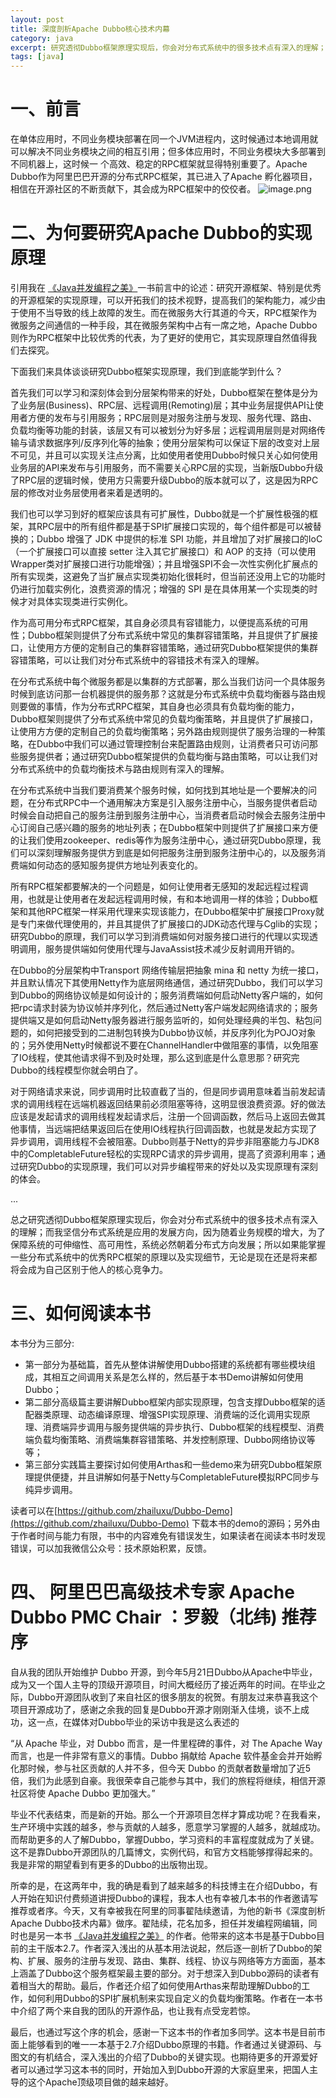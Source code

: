 ```yaml
---
layout: post
title: 深度剖析Apache Dubbo核心技术内幕
category: java
excerpt: 研究透彻Dubbo框架原理实现后，你会对分布式系统中的很多技术点有深入的理解；而我坚信分布式系统是应用的发展方向，因为随着业务规模的增大，为了保障系统的可伸缩性、高可用性，系统必然朝着分布式方向发展；所以如果能掌握一些分布式系统中的优秀RPC框架的原理以及实现细节，无论是现在还是将来都将会成为自己区别于他人的核心竞争力。
tags: [java]
---
```


# 一、前言


在单体应用时，不同业务模块部署在同一个JVM进程内，这时候通过本地调用就可以解决不同业务模块之间的相互引用；但多体应用时，不同业务模块大多部署到不同机器上，这时候一 个高效、稳定的RPC框架就显得特别重要了。Apache Dubbo作为阿里巴巴开源的分布式RPC框架，其已进入了Apache 孵化器项目，相信在开源社区的不断贡献下，其会成为RPC框架中的佼佼者。
![image.png](https://upload-images.jianshu.io/upload_images/5879294-556c3ae625e1eb64.png?imageMogr2/auto-orient/strip%7CimageView2/2/w/1240)

# 二、为何要研究Apache Dubbo的实现原理
引用我在 [《Java并发编程之美》](https://item.jd.com/12450812.html)一书前言中的论述：研究开源框架、特别是优秀的开源框架的实现原理，可以开拓我们的技术视野，提高我们的架构能力，减少由于使用不当导致的线上故障的发生。而在微服务大行其道的今天，RPC框架作为微服务之间通信的一种手段，其在微服务架构中占有一席之地，Apache Dubbo则作为RPC框架中比较优秀的代表，为了更好的使用它，其实现原理自然值得我们去探究。

下面我们来具体谈谈研究Dubbo框架实现原理，我们到底能学到什么？

首先我们可以学习和深刻体会到分层架构带来的好处，Dubbo框架在整体是分为了业务层(Business)、RPC层、远程调用(Remoting)层；其中业务层提供API让使用者方便的发布与引用服务；RPC层则是对服务注册与发现、服务代理、路由、负载均衡等功能的封装，该层又有可以被划分为好多层；远程调用层则是对网络传输与请求数据序列/反序列化等的抽象；使用分层架构可以保证下层的改变对上层不可见，并且可以实现关注点分离，比如使用者使用Dubbo时候只关心如何使用业务层的API来发布与引用服务，而不需要关心RPC层的实现，当新版Dubbo升级了RPC层的逻辑时候，使用方只需要升级Dubbo的版本就可以了，这是因为RPC层的修改对业务层使用者来着是透明的。

我们也可以学习到好的框架应该具有可扩展性，Dubbo就是一个扩展性极强的框架，其RPC层中的所有组件都是基于SPI扩展接口实现的，每个组件都是可以被替换的；Dubbo 增强了 JDK 中提供的标准 SPI 功能，并且增加了对扩展接口的IoC （一个扩展接口可以直接 setter 注入其它扩展接口）和 AOP 的支持（可以使用Wrapper类对扩展接口进行功能增强）；并且增强SPI不会一次性实例化扩展点的所有实现类，这避免了当扩展点实现类初始化很耗时，但当前还没用上它的功能时仍进行加载实例化，浪费资源的情况；增强的 SPI 是在具体用某一个实现类的时候才对具体实现类进行实例化。

作为高可用分布式RPC框架，其自身必须具有容错能力，以便提高系统的可用性；Dubbo框架则提供了分布式系统中常见的集群容错策略，并且提供了扩展接口，让使用方方便的定制自己的集群容错策略，通过研究Dubbo框架提供的集群容错策略，可以让我们对分布式系统中的容错技术有深入的理解。

在分布式系统中每个微服务都是以集群的方式部署，那么当我们访问一个具体服务时候到底访问那一台机器提供的服务那？这就是分布式系统中负载均衡器与路由规则要做的事情，作为分布式RPC框架，其自身也必须具有负载均衡的能力，Dubbo框架则提供了分布式系统中常见的负载均衡策略，并且提供了扩展接口，让使用方方便的定制自己的负载均衡策略；另外路由规则提供了服务治理的一种策略，在Dubbo中我们可以通过管理控制台来配置路由规则，让消费者只可访问那些服务提供者；通过研究Dubbo框架提供的负载均衡与路由策略，可以让我们对分布式系统中的负载均衡技术与路由规则有深入的理解。

在分布式系统中当我们要消费某个服务时候，如何找到其地址是一个要解决的问题，在分布式RPC中一个通用解决方案是引入服务注册中心，当服务提供者启动时候会自动把自己的服务注册到服务注册中心，当消费者启动时候会去服务注册中心订阅自己感兴趣的服务的地址列表；在Dubbo框架中则提供了扩展接口来方便的让我们使用zookeeper、redis等作为服务注册中心，通过研究Dubbo原理，我们可以深刻理解服务提供方到底是如何把服务注册到服务注册中心的，以及服务消费端如何动态的感知服务提供方地址列表变化的。

所有RPC框架都要解决的一个问题是，如何让使用者无感知的发起远程过程调用，也就是让使用者在发起远程调用时候，有和本地调用一样的体验；Dubbo框架和其他RPC框架一样采用代理来实现该能力，在Dubbo框架中扩展接口Proxy就是专门来做代理使用的，并且其提供了扩展接口的JDK动态代理与Cglib的实现；研究Dubbo的原理，我们可以学习到消费端如何对服务接口进行的代理以实现透明调用，服务提供端如何使用代理与JavaAssist技术减少反射调用开销的。

在Dubbo的分层架构中Transport 网络传输层把抽象 mina 和 netty 为统一接口，并且默认情况下其使用Netty作为底层网络通信，通过研究Dubbo，我们可以学习到Dubbo的网络协议帧是如何设计的；服务消费端如何启动Netty客户端的，如何把rpc请求封装为协议帧并序列化，然后通过Netty客户端发起网络请求的；服务提供端又是如何启动Netty服务器进行服务监听的，如何处理经典的半包、粘包问题的，如何把接受到的二进制包转换为Dubbo协议帧，并反序列化为POJO对象的；另外使用Netty时候都说不要在ChannelHandler中做阻塞的事情，以免阻塞了IO线程，使其他请求得不到及时处理，那么这到底是什么意思那？研究完Dubbo的线程模型你就会明白了。

对于网络请求来说，同步调用时比较直截了当的，但是同步调用意味着当前发起请求的调用线程在远端机器返回结果前必须阻塞等待，这明显很浪费资源。好的做法应该是发起请求的调用线程发起请求后，注册一个回调函数，然后马上返回去做其他事情，当远端把结果返回后在使用IO线程执行回调函数，也就是发起方实现了异步调用，调用线程不会被阻塞。Dubbo则基于Netty的异步非阻塞能力与JDK8中的CompletableFuture轻松的实现RPC请求的异步调用，提高了资源利用率；通过研究Dubbo的实现原理，我们可以对异步编程带来的好处以及实现原理有深刻的体会。

...

总之研究透彻Dubbo框架原理实现后，你会对分布式系统中的很多技术点有深入的理解；而我坚信分布式系统是应用的发展方向，因为随着业务规模的增大，为了保障系统的可伸缩性、高可用性，系统必然朝着分布式方向发展；所以如果能掌握一些分布式系统中的优秀RPC框架的原理以及实现细节，无论是现在还是将来都将会成为自己区别于他人的核心竞争力。


# 三、如何阅读本书
本书分为三部分:
- 第一部分为基础篇，首先从整体讲解使用Dubbo搭建的系统都有哪些模块组成，其相互之间调用关系是怎么样的，然后基于本书Demo讲解如何使用Dubbo；
- 第二部分高级篇主要讲解Dubbo框架内部实现原理，包含支撑Dubbo框架的适配器类原理、动态编译原理、增强SPI实现原理、消费端的泛化调用实现原理、消费端异步调用与服务提供端的异步执行、Dubbo框架的线程模型、消费端负载均衡策略、消费端集群容错策略、并发控制原理、Dubbo网络协议等等；
- 第三部分实践篇主要探讨如何使用Arthas和一些demo来为研究Dubbo框架原理提供便捷，并且讲解如何基于Netty与CompletableFuture模拟RPC同步与纯异步调用。


读者可以在[https://github.com/zhailuxu/Dubbo-Demo](https://github.com/zhailuxu/Dubbo-Demo)
下载本书的demo的源码；另外由于作者时间与能力有限，书中的内容难免有错误发生，如果读者在阅读本书时发现错误，可以加我微信公众号：技术原始积累，反馈。

# 四、 阿里巴巴高级技术专家 Apache Dubbo PMC Chair ：罗毅（北纬) 推荐序
自从我的团队开始维护 Dubbo 开源，到今年5月21日Dubbo从Apache中毕业，成为又一个国人主导的顶级开源项目，时间大概经历了接近两年的时间。在毕业之际，Dubbo开源团队收到了来自社区的很多朋友的祝贺。有朋友过来恭喜我这个项目开源成功了，感谢之余我的回复是Dubbo开源才刚刚渐入佳境，谈不上成功，这一点，在媒体对Dubbo毕业的采访中我是这么表述的

“从 Apache 毕业，对 Dubbo 而言，是一件里程碑的事件，对 The Apache Way 而言，也是一件非常有意义的事情。Dubbo 捐献给 Apache 软件基金会并开始孵化那时候，参与社区贡献的人并不多，但今天 Dubbo 的贡献者数量增加了近5倍，我们为此感到自豪。我很荣幸自己能参与其中，我们的旅程将继续，相信开源社区将使 Apache Dubbo 更加强大。”

毕业不代表结束，而是新的开始。那么一个开源项目怎样才算成功呢？在我看来，生产环境中实践的越多，参与贡献的人越多，愿意学习掌握的人越多，就越成功。而帮助更多的人了解Dubbo，掌握Dubbo，学习资料的丰富程度就成为了关键。这不是靠Dubbo开源团队的几篇博文，实例代码，和官方文档能够撑得起来的。我是非常的期望看到有更多的Dubbo的出版物出现。

所幸的是，在这两年中，我的确是看到了越来越多的科技博主在介绍Dubbo，有人开始在知识付费频道讲授Dubbo的课程，我本人也有幸被几本书的作者邀请写推荐或者序。今天，又有幸被我在阿里的同事翟陆续邀请，为他的新书《深度剖析Apache Dubbo技术内幕》做序。翟陆续，花名加多，担任并发编程网编辑，同时也是另一本书 [《Java并发编程之美》](https://item.jd.com/12450812.html) 的作者。他带来的这本书是基于Dubbo目前的主干版本2.7。作者深入浅出的从基本用法说起，然后逐一剖析了Dubbo的架构、扩展、服务的注册与发现、路由、集群、线程、协议与网络等方方面面，基本上涵盖了Dubbo这个服务框架最主要的部分。对于想深入到Dubbo源码的读者有着相当大的帮助。最后，作者还介绍了如何使用Arthas来帮助理解Dubbo的工作，如何利用Dubbo的SPI扩展机制来实现自定义的负载均衡策略。作者在一本书中介绍了两个来自我的团队的开源作品，也让我有点受宠若惊。

最后，也通过写这个序的机会，感谢一下这本书的作者加多同学。这本书是目前市面上能够看到的唯一一本基于2.7介绍Dubbo原理的书籍。作者通过关键源码、与图文的有机结合，深入浅出的介绍了Dubbo的关键实现。也期待更多的开源爱好者可以通过学习这本书的同时，开始加入到Dubbo开源的大家庭里来，把国人主导的这个Apache顶级项目做的越来越好。






